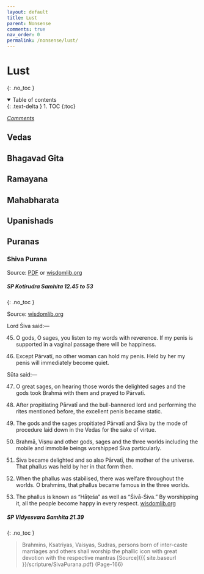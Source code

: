 ```yaml
---
layout: default
title: Lust
parent: Nonsense
comments: true
nav_order: 0
permalink: /nonsense/lust/
---
```

# Lust
{: .no_toc }

<details open markdown="block">
  <summary>
    Table of contents
  </summary>
  {: .text-delta }
1. TOC
{:toc}
</details>

[*Comments*]({{site.url}}{{page.url}}#comments)

## Vedas

## Bhagavad Gita

## Ramayana

## Mahabharata

## Upanishads

## Puranas

### Shiva Purana

Source: <a href="{{ site.baseurl }}/scripture/SivaPurana.pdf" target="_blank">PDF</a> or <a href="https://www.wisdomlib.org/hinduism/book/shiva-purana-english" target="_blank">wisdomlib.org</a>

##### SP Kotirudra Samhita 12.45 to 53
{: .no_toc }

Source: <a href="https://www.wisdomlib.org/hinduism/book/shiva-purana-english/d/doc226513.html" target="_blank">wisdomlib.org</a>

Lord Śiva said:—

45. O gods, O sages, you listen to my words with reverence. If my penis is supported in a vaginal passage there will be happiness.

46. Except Pārvatī, no other woman can hold my penis. Held by her my penis will immediately become quiet.

Sūta said:—

47. O great sages, on hearing those words the delighted sages and the gods took Brahmā with them and prayed to Pārvatī.

48. After propitiating Pārvatī and the bull-bannered lord and performing the rites mentioned before, the excellent penis became static.

49. The gods and the sages propitiated Pārvatī and Śiva by the mode of procedure laid down in the Vedas for the sake of virtue.

50. Brahmā, Viṣṇu and other gods, sages and the three worlds including the mobile and immobile beings worshipped Śiva particularly.

51. Śiva became delighted and so also Pārvatī, the mother of the universe. That phallus was held by her in that form then.

52. When the phallus was stabilised, there was welfare throughout the worlds. O brahmins, that phallus became famous in the three worlds.

53. The phallus is known as “Hāṭeśa” as well as “Śivā-Śiva.” By worshipping it, all the people become happy in every respect. <a href="https://www.wisdomlib.org/hinduism/book/shiva-purana-english/d/doc226513.html" target="_blank">wisdomlib.org</a>

##### SP Vidyesvara Samhita 21.39
{: .no_toc }
> Brahmins, Ksatriyas, Vaisyas, Sudras, persons born of inter-caste marriages and others shall worship the phallic icon with great devotion with the respective mantras [Source]({{ site.baseurl }}/scripture/SivaPurana.pdf) (Page-166)
